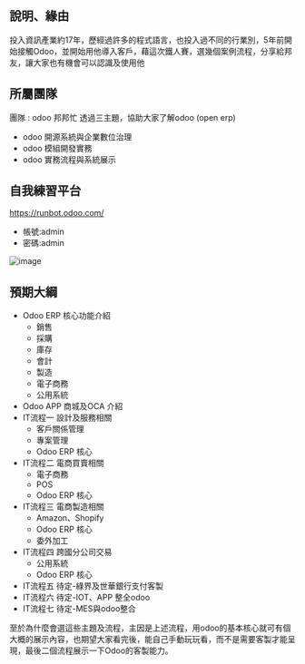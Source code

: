 ## 說明、緣由
投入資訊產業約17年，歷經過許多的程式語言，也投入過不同的行業別，5年前開始接觸Odoo，並開始用他導入客戶，藉這次鐵人賽，選幾個案例流程，分享給邦友，讓大家也有機會可以認識及使用他

## 所屬團隊
團隊 : odoo 邦邦忙
透過三主題，協助大家了解odoo (open erp) 
- odoo 開源系統與企業數位治理
- odoo 模組開發實務
- odoo 實務流程與系統展示

## 自我練習平台
https://runbot.odoo.com/
- 帳號:admin
- 密碼:admin

![image](https://prnt.sc/1sdp8za) 

## 預期大綱
- Odoo ERP 核心功能介紹
    - 銷售
    - 採購
    - 庫存
    - 會計
    - 製造
    - 電子商務
    - 公用系統
- Odoo APP 商城及OCA 介紹
- IT流程一 設計及服務相關
    - 客戶關係管理
    - 專案管理
    - Odoo ERP 核心
- IT流程二 電商買賣相關
    - 電子商務
    - POS
    - Odoo ERP 核心
- IT流程三 電商製造相關
    - Amazon、Shopify
    - Odoo ERP 核心
    - 委外加工
- IT流程四 跨國分公司交易
    - 公用系統
    - Odoo ERP 核心
- IT流程五 待定-綠界及世華銀行支付客製
- IT流程六 待定-IOT、APP 整全odoo
- IT流程七 待定-MES與odoo整合
    
至於為什麼會選這些主題及流程，主因是上述流程，用odoo的基本核心就可有個大概的展示內容，也期望大家看完後，能自己手動玩玩看，而不是需要客製才能呈現，最後二個流程展示一下Odoo的客製能力。
 